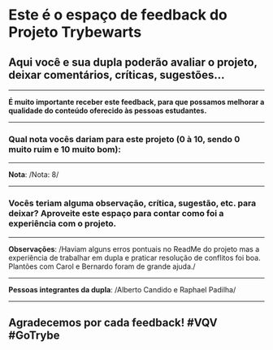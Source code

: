# Este é o espaço de feedback do Projeto Trybewarts
## Aqui você e sua dupla poderão avaliar o projeto, deixar comentários, críticas, sugestões...

---

**É muito importante receber este feedback, para que possamos melhorar a qualidade do conteúdo oferecido às pessoas estudantes.**

---

### Qual nota vocês dariam para este projeto (0 à 10, sendo 0 muito ruim e 10 muito bom):

---

**Nota**: /Nota: 8/

---

### Vocês teriam alguma observação, crítica, sugestão, etc. para deixar? Aproveite este espaço para contar como foi a experiência com o projeto.

---

**Observações**: /Haviam alguns erros pontuais no ReadMe do projeto mas a experiência de trabalhar em dupla e praticar resolução de conflitos foi boa. Plantões com Carol e Bernardo foram de grande ajuda./

---

**Pessoas integrantes da dupla**: /Alberto Candido e Raphael Padilha/

---

## Agradecemos por cada feedback! #VQV #GoTrybe
